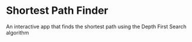 # Shortest Path Finder
An interactive app that finds the shortest path using the Depth First Search algorithm 
